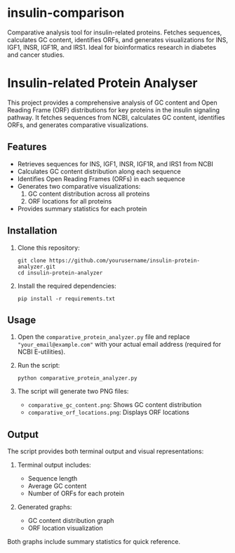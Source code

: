# insulin-comparison
Comparative analysis tool for insulin-related proteins. Fetches sequences, calculates GC content, identifies ORFs, and generates visualizations for INS, IGF1, INSR, IGF1R, and IRS1. Ideal for bioinformatics research in diabetes and cancer studies.
# Insulin-related Protein Analyser

This project provides a comprehensive analysis of GC content and Open Reading Frame (ORF) distributions for key proteins in the insulin signaling pathway. It fetches sequences from NCBI, calculates GC content, identifies ORFs, and generates comparative visualizations.

## Features

- Retrieves sequences for INS, IGF1, INSR, IGF1R, and IRS1 from NCBI
- Calculates GC content distribution along each sequence
- Identifies Open Reading Frames (ORFs) in each sequence
- Generates two comparative visualizations:
  1. GC content distribution across all proteins
  2. ORF locations for all proteins
- Provides summary statistics for each protein

## Installation

1. Clone this repository:
   ```
   git clone https://github.com/yourusername/insulin-protein-analyzer.git
   cd insulin-protein-analyzer
   ```

2. Install the required dependencies:
   ```
   pip install -r requirements.txt
   ```

## Usage

1. Open the `comparative_protein_analyzer.py` file and replace `"your_email@example.com"` with your actual email address (required for NCBI E-utilities).

2. Run the script:
   ```
   python comparative_protein_analyzer.py
   ```

3. The script will generate two PNG files:
   - `comparative_gc_content.png`: Shows GC content distribution
   - `comparative_orf_locations.png`: Displays ORF locations

## Output

The script provides both terminal output and visual representations:

1. Terminal output includes:
   - Sequence length
   - Average GC content
   - Number of ORFs for each protein

2. Generated graphs:
   - GC content distribution graph
   - ORF location visualization

Both graphs include summary statistics for quick reference.

